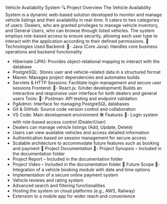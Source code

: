 Vehicle Availability System
🔍 Project Overview
The Vehicle Availability System is a dynamic web-based solution developed to monitor and manage vehicle listings and their availability in real-time. It caters to two categories of users: Dealers, who are granted privileges to manage vehicle inventory, and General Users, who can browse through listed vehicles. The system employs role-based access to ensure security, allowing each user type to interact with the application according to their defined permissions.
🚀 Technologies Used
Backend:
- Java (Core Java): Handles core business operations and backend functionality
- Hibernate (JPA): Provides object-relational mapping to interact with the database
- PostgreSQL: Stores user and vehicle-related data in a structured format
- Maven: Manages project dependencies and automates builds
- Servlets & HTTP Sessions: Facilitate login management and secure user sessions
Frontend:
- React.js: (Under development) Builds an interactive and responsive user interface for both dealers and general users
Tools:
- Postman: API testing and endpoint validation
- PgAdmin: Interface for managing PostgreSQL databases
- Git & GitHub: Source code version control and collaboration
- VS Code: Main development environment
🛠️ Features
- Login system with role-based access control (Dealer/User)
- Dealers can manage vehicle listings (Add, Update, Delete)
- Users can view available vehicles and access detailed information
- Authentication based on session management for secure access
- Scalable architecture to accommodate future features such as booking and payment
📝 Project Documentation
- Project Synopsis – Included in the documentation folder
- Project Report – Included in the documentation folder
- Project Video – Included in the documentation folder
🧪 Future Scope
- Integration of a vehicle booking module with date and time options
- Implementation of a secure online payment system
- Vehicle reviews and rating system
- Advanced search and filtering functionalities
- Hosting the system on cloud platforms (e.g., AWS, Railway)
- Extension to a mobile app for wider reach and convenience
